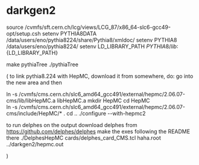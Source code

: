 # darkgen2

source /cvmfs/sft.cern.ch/lcg/views/LCG_87/x86_64-slc6-gcc49-opt/setup.csh
setenv PYTHIA8DATA /data/users/eno/pythia8224/share/Pythia8/xmldoc/
setenv PYTHIA8 /data/users/eno/pythia8224/
setenv  LD_LIBRARY_PATH ${PYTHIA8}/lib:${LD_LIBRARY_PATH}


make pythiaTree
./pythiaTree



( to link pythia8.224 with HepMC, download it from somewhere, do:
go into the new area and then

ln -s /cvmfs/cms.cern.ch/slc6_amd64_gcc491/external/hepmc/2.06.07-cms/lib/libHepMC.a libHepMC.a
mkdir HepMC
cd HepMC  
ln -s /cvmfs/cms.cern.ch/slc6_amd64_gcc491/external/hepmc/2.06.07-cms/include/HepMC/* .
cd ..
./configure --with-hepmc2


to run delphes on the output
download delphes from https://github.com/delphes/delphes
make the exes following the README there
./DelphesHepMC cards/delphes_card_CMS.tcl haha.root ../darkgen2/hepmc.out


 )

